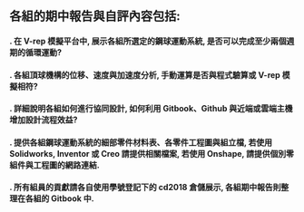 ## 各組的期中報告與自評內容包括:

#### . 在 V-rep 模擬平台中, 展示各組所選定的鋼球運動系統, 是否可以完成至少兩個週期的循環運動?

####  . 各組頂球機構的位移、速度與加速度分析, 手動運算是否與程式驗算或 V-rep 模擬相符? 

#### . 詳細說明各組如何進行協同設計, 如何利用 Gitbook、Github 與近端或雲端主機增加設計流程效益?

####  . 提供各組鋼球運動系統的細部零件材料表、各零件工程圖與組立檔, 若使用 Solidworks, Inventor 或 Creo 請提供相關檔案, 若使用 Onshape, 請提供個別零組件與工程圖的網路連結.

####  . 所有組員的貢獻請各自使用學號登記下的 cd2018 倉儲展示, 各組期中報告則整理在各組的 Gitbook 中.

#### 



